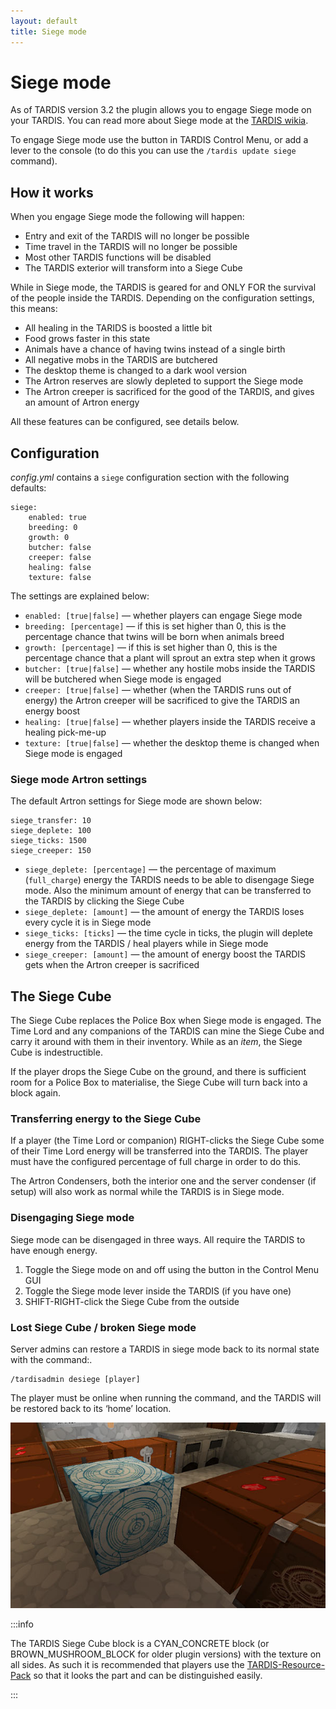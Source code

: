 ```yaml
---
layout: default
title: Siege mode
---
```


# Siege mode

As of TARDIS version 3.2 the plugin allows you to engage Siege mode on your TARDIS. You can read more about Siege mode
at the [TARDIS wikia](https://tardis.fandom.com/wiki/Siege_mode).

To engage Siege mode  use the button in TARDIS Control Menu, or add a lever to the console (to do this you can use the `/tardis update siege` command).

## How it works

When you engage Siege mode the following will happen:

- Entry and exit of the TARDIS will no longer be possible
- Time travel in the TARDIS will no longer be possible
- Most other TARDIS functions will be disabled
- The TARDIS exterior will transform into a Siege Cube

While in Siege mode, the TARDIS is geared for and ONLY FOR the survival of the people inside the TARDIS. Depending on
the configuration settings, this means:

- All healing in the TARIDS is boosted a little bit
- Food grows faster in this state
- Animals have a chance of having twins instead of a single birth
- All negative mobs in the TARDIS are butchered
- The desktop theme is changed to a dark wool version
- The Artron reserves are slowly depleted to support the Siege mode
- The Artron creeper is sacrificed for the good of the TARDIS, and gives an amount of Artron energy

All these features can be configured, see details below.

## Configuration

_config.yml_ contains a `siege` configuration section with the following defaults:

    siege:
        enabled: true
        breeding: 0
        growth: 0
        butcher: false
        creeper: false
        healing: false
        texture: false

The settings are explained below:

- `enabled: [true|false]` — whether players can engage Siege mode
- `breeding: [percentage]` — if this is set higher than 0, this is the percentage chance that twins will be born when
  animals breed
- `growth: [percentage]` — if this is set higher than 0, this is the percentage chance that a plant will sprout an extra
  step when it grows
- `butcher: [true|false]` — whether any hostile mobs inside the TARDIS will be butchered when Siege mode is engaged
- `creeper: [true|false]` — whether (when the TARDIS runs out of energy) the Artron creeper will be sacrificed to give
  the TARDIS an energy boost
- `healing: [true|false]` — whether players inside the TARDIS receive a healing pick-me-up
- `texture: [true|false]` — whether the desktop theme is changed when Siege mode is engaged

### Siege mode Artron settings

The default Artron settings for Siege mode are shown below:

    siege_transfer: 10
    siege_deplete: 100
    siege_ticks: 1500
    siege_creeper: 150

- `siege_deplete: [percentage]` — the percentage of maximum (`full_charge`) energy the TARDIS needs to be able to
  disengage Siege mode. Also the minimum amount of energy that can be transferred to the TARDIS by clicking the Siege
  Cube
- `siege_deplete: [amount]` — the amount of energy the TARDIS loses every cycle it is in Siege mode
- `siege_ticks: [ticks]` — the time cycle in ticks, the plugin will deplete energy from the TARDIS / heal players while
  in Siege mode
- `siege_creeper: [amount]` — the amount of energy boost the TARDIS gets when the Artron creeper is sacrificed

## The Siege Cube

The Siege Cube replaces the Police Box when Siege mode is engaged. The Time Lord and any companions of the TARDIS can
mine the Siege Cube and carry it around with them in their inventory. While as an _item_, the Siege Cube is
indestructible.

If the player drops the Siege Cube on the ground, and there is sufficient room for a Police Box to materialise, the
Siege Cube will turn back into a block again.

### Transferring energy to the Siege Cube

If a player (the Time Lord or companion) RIGHT-clicks the Siege Cube some of their Time Lord energy will be transferred
into the TARDIS. The player must have the configured percentage of full charge in order to do this.

The Artron Condensers, both the interior one and the server condenser (if setup) will also work as normal while the
TARDIS is in Siege mode.

### Disengaging Siege mode

Siege mode can be disengaged in three ways. All require the TARDIS to have enough energy.

1. Toggle the Siege mode on and off using the button in the Control Menu GUI
2. Toggle the Siege mode lever inside the TARDIS (if you have one)
3. SHIFT-RIGHT-click the Siege Cube from the outside

### Lost Siege Cube / broken Siege mode

Server admins can restore a TARDIS in siege mode back to its normal state with the command:.

    /tardisadmin desiege [player]

The player must be online when running the command, and the TARDIS will be restored back to its ‘home’ location.

![Siege Cube](/images/docs/siegecube.jpg)

:::info

The TARDIS Siege Cube block is a CYAN_CONCRETE block (or BROWN_MUSHROOM_BLOCK for older
plugin versions) with the texture on all sides. As such it is recommended that players use the
[TARDIS-Resource-Pack](https://github.com/eccentricdevotion/TARDIS-Resource-Pack) so that it looks
the part and can be distinguished easily.

:::